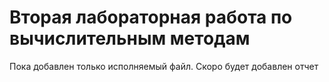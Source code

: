 # Вторая лабораторная работа по вычислительным методам
Пока добавлен только исполняемый файл. Скоро будет добавлен отчет
